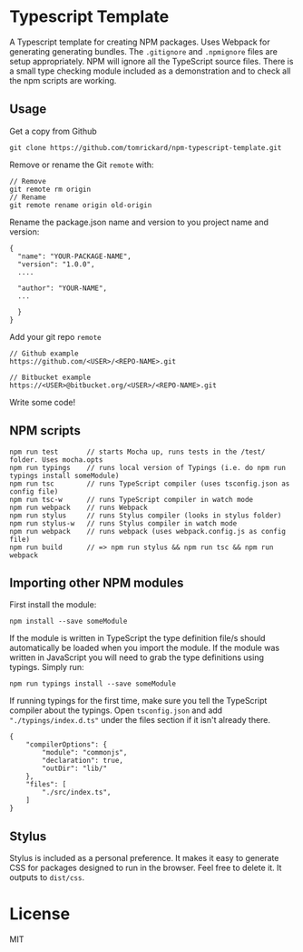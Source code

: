 # Typescript Template

A Typescript template for creating NPM packages. Uses Webpack for generating generating bundles. The `.gitignore` and `.npmignore` files are setup appropriately. NPM will ignore all the TypeScript source files. There is a small type checking module included as a demonstration and to check all the npm scripts are working.

## Usage

Get a copy from Github

```
git clone https://github.com/tomrickard/npm-typescript-template.git
```

Remove or rename the Git `remote` with:

```
// Remove
git remote rm origin
// Rename
git remote rename origin old-origin
```

Rename the package.json name and version to you project name and version:

```
{
  "name": "YOUR-PACKAGE-NAME",
  "version": "1.0.0",
  ....

  "author": "YOUR-NAME",
  ...

  }
}
```

Add your git repo `remote`
```
// Github example
https://github.com/<USER>/<REPO-NAME>.git

// Bitbucket example
https://<USER>@bitbucket.org/<USER>/<REPO-NAME>.git
```

Write some code!

## NPM scripts

```
npm run test       // starts Mocha up, runs tests in the /test/ folder. Uses mocha.opts
npm run typings    // runs local version of Typings (i.e. do npm run typings install someModule)
npm run tsc        // runs TypeScript compiler (uses tsconfig.json as config file)
npm run tsc-w      // runs TypeScript compiler in watch mode
npm run webpack    // runs Webpack
npm run stylus     // runs Stylus compiler (looks in stylus folder)
npm run stylus-w   // runs Stylus compiler in watch mode
npm run webpack    // runs webpack (uses webpack.config.js as config file)
npm run build      // => npm run stylus && npm run tsc && npm run webpack
```

## Importing other NPM modules

First install the module:

```
npm install --save someModule
```

If the module is written in TypeScript the type definition file/s should automatically be loaded when you import the module. If the module was written in JavaScript you will need to grab the type definitions using typings. Simply run:

```
npm run typings install --save someModule
``` 

If running typings for the first time, make sure you tell the TypeScript compiler about the typings. Open `tsconfig.json` and add `"./typings/index.d.ts"` under the files section if it isn't already there.

```
{
    "compilerOptions": {
        "module": "commonjs",
        "declaration": true,
        "outDir": "lib/"
    },
    "files": [
        "./src/index.ts",
    ]
}
```

## Stylus

Stylus is included as a personal preference. It makes it easy to generate CSS for packages designed to run in the browser. Feel free to delete it. It outputs to `dist/css`.

# License

MIT
